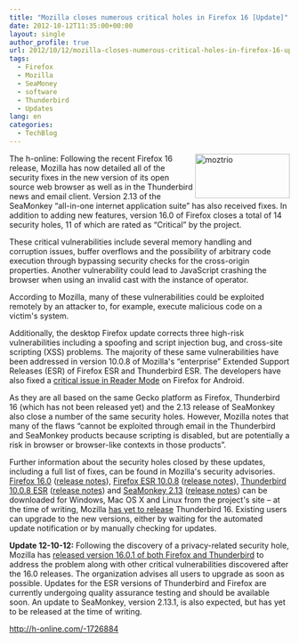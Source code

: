 ```yaml
---
title: "Mozilla closes numerous critical holes in Firefox 16 [Update]"
date: 2012-10-12T11:35:00+00:00
layout: single
author_profile: true
url: 2012/10/12/mozilla-closes-numerous-critical-holes-in-firefox-16-update/
tags:
  - Firefox
  - Mozilla
  - SeaMoney
  - software
  - Thunderbird
  - Updates
lang: en
categories: 
  - TechBlog
---
```

<a href="http://lh5.ggpht.com/-dAKceUABy4A/UHf5VBetdeI/AAAAAAAAHfQ/cgWxWK8mgNQ/s1600-h/moztrio%25255B2%25255D.png" target="_blank"><img title="moztrio" border="0" alt="moztrio" align="right" src="http://lh5.ggpht.com/-gcSRB98Uovg/UHf5XrkfSxI/AAAAAAAAHfY/EYM8wRLPr-g/moztrio_thumb.png?imgmax=800" width="170" height="80" /></a>The h-online: Following the recent Firefox 16 release, Mozilla has now detailed all of the security fixes in the new version of its open source web browser as well as in the Thunderbird news and email client. Version 2.13 of the SeaMonkey “all-in-one internet application suite” has also received fixes. In addition to adding new features, version 16.0 of Firefox closes a total of 14 security holes, 11 of which are rated as “Critical” by the project. 

These critical vulnerabilities include several memory handling and corruption issues, buffer overflows and the possibility of arbitrary code execution through bypassing security checks for the cross-origin properties. Another vulnerability could lead to JavaScript crashing the browser when using an invalid cast with the instance of operator. 

According to Mozilla, many of these vulnerabilities could be exploited remotely by an attacker to, for example, execute malicious code on a victim's system. 

Additionally, the desktop Firefox update corrects three high-risk vulnerabilities including a spoofing and script injection bug, and cross-site scripting (XSS) problems. The majority of these same vulnerabilities have been addressed in version 10.0.8 of Mozilla's “enterprise” Extended Support Releases (ESR) of Firefox ESR and Thunderbird ESR. The developers have also fixed a [critical issue in Reader Mode](https://www.mozilla.org/security/announce/2012/mfsa2012-78.html) on Firefox for Android. 

As they are all based on the same Gecko platform as Firefox, Thunderbird 16 (which has not been released yet) and the 2.13 release of SeaMonkey also close a number of the same security holes. However, Mozilla notes that many of the flaws “cannot be exploited through email in the Thunderbird and SeaMonkey products because scripting is disabled, but are potentially a risk in browser or browser-like contexts in those products”. 

Further information about the security holes closed by these updates, including a full list of fixes, can be found in Mozilla's security advisories. [Firefox 16.0](http://www.mozilla.org/en-US/firefox/all.html) ([release notes](https://www.mozilla.org/en-US/firefox/16.0/releasenotes/)), [Firefox ESR 10.0.8](http://www.mozilla.org/en-US/firefox/organizations/all.html) ([release notes](https://www.mozilla.org/en-US/firefox/10.0.8/releasenotes/)), [Thunderbird 10.0.8 ESR](https://www.mozilla.org/en-US/thunderbird/organizations/all-esr.html) ([release notes](https://www.mozilla.org/en-US/thunderbird/10.0.8/releasenotes/)) and [SeaMonkey 2.13](http://www.seamonkey-project.org/releases/2.13) ([release notes](http://www.seamonkey-project.org/releases/seamonkey2.13/)) can be downloaded for Windows, Mac OS X and Linux from the project's site – at the time of writing, Mozilla [has yet to release](https://www.mozilla.org/en-US/thunderbird/all.html) Thunderbird 16. Existing users can upgrade to the new versions, either by waiting for the automated update notification or by manually checking for updates. 

**Update 12-10-12:** Following the discovery of a privacy-related security hole, Mozilla has [released version 16.0.1 of both Firefox and Thunderbird](http://www.h-online.com/news/item/Firefox-16-re-released-fixing-multiple-vulnerabilities-1728382.html) to address the problem along with other critical vulnerabilities discovered after the 16.0 releases. The organization advises all users to upgrade as soon as possible. Updates for the ESR versions of Thunderbird and Firefox are currently undergoing quality assurance testing and should be available soon. An update to SeaMonkey, version 2.13.1, is also expected, but has yet to be released at the time of writing. 

<http://h-online.com/-1726884>